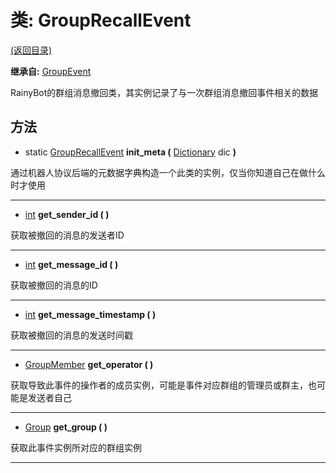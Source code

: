# 类: GroupRecallEvent  
[(返回目录)](README.md)  
  
**继承自:** [GroupEvent](GroupEvent.md)  
  
RainyBot的群组消息撤回类，其实例记录了与一次群组消息撤回事件相关的数据  
  
## 方法 
  
- static [GroupRecallEvent](GroupRecallEvent.md) **init_meta (** [Dictionary](https://docs.godotengine.org/en/latest/classes/class_dictionary.html) dic **)**  
  
通过机器人协议后端的元数据字典构造一个此类的实例，仅当你知道自己在做什么时才使用  
  
---  
  
-  [int](https://docs.godotengine.org/en/latest/classes/class_int.html) **get_sender_id ( )**  
  
获取被撤回的消息的发送者ID  
  
---  
  
-  [int](https://docs.godotengine.org/en/latest/classes/class_int.html) **get_message_id ( )**  
  
获取被撤回的消息的ID  
  
---  
  
-  [int](https://docs.godotengine.org/en/latest/classes/class_int.html) **get_message_timestamp ( )**  
  
获取被撤回的消息的发送时间戳  
  
---  
  
-  [GroupMember](GroupMember.md) **get_operator ( )**  
  
获取导致此事件的操作者的成员实例，可能是事件对应群组的管理员或群主，也可能是发送者自己  
  
---  
  
-  [Group](Group.md) **get_group ( )**  
  
获取此事件实例所对应的群组实例  
  
---  
  

